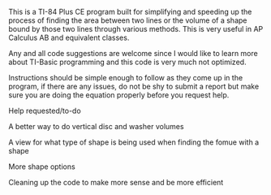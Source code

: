 This is a TI-84 Plus CE program built for simplifying and speeding up the process of finding the area between two lines or the volume of a shape bound by those two lines through various methods.
This is very useful in AP Calculus AB and equivalent classes.

Any and all code suggestions are welcome since I would like to learn more about TI-Basic programming and this code is very much not optimized.

Instructions should be simple enough to follow as they come up in the program, if there are any issues, do not be shy to submit a report but make sure you are doing the equation properly before you request help.


Help requested/to-do

A better way to do vertical disc and washer volumes

A view for what type of shape is being used when finding the fomue with a shape

More shape options

Cleaning up the code to make more sense and be more efficient